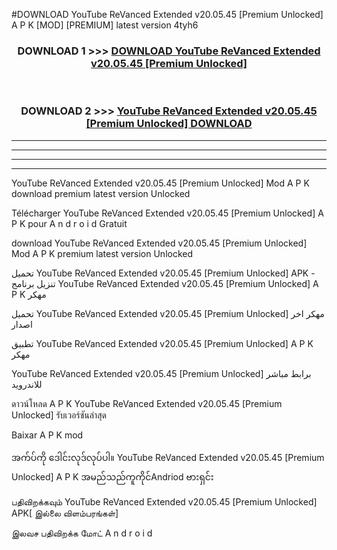 #DOWNLOAD YouTube ReVanced Extended v20.05.45  [Premium Unlocked] A P K [MOD] [PREMIUM] latest version 4tyh6



<div align="center">

<h3>DOWNLOAD 1 >>> <a href="https://teeasianyam.web.app?sq=YouTube ReVanced Extended v20.05.45  [Premium Unlocked]">DOWNLOAD YouTube ReVanced Extended v20.05.45  [Premium Unlocked] </a></h3><br>

<h3>DOWNLOAD 2 >>> <a href="https://teeasianyam.web.app?sq=YouTube ReVanced Extended v20.05.45  [Premium Unlocked] ">YouTube ReVanced Extended v20.05.45  [Premium Unlocked]  DOWNLOAD </a></h3>

</div>


----------------------------------------------------------

----------------------------------------------------------

----------------------------------------------------------

----------------------------------------------------------


YouTube ReVanced Extended v20.05.45  [Premium Unlocked]  Mod A P K download premium latest version Unlocked

Télécharger YouTube ReVanced Extended v20.05.45  [Premium Unlocked]  A P K pour A n d r o i d Gratuit

download YouTube ReVanced Extended v20.05.45  [Premium Unlocked]  Mod A P K premium latest version Unlocked

تحميل YouTube ReVanced Extended v20.05.45  [Premium Unlocked]  APK - تنزيل برنامج YouTube ReVanced Extended v20.05.45  [Premium Unlocked]  A P K مهكر

تحميل YouTube ReVanced Extended v20.05.45  [Premium Unlocked]  مهكر اخر اصدار

تطبيق YouTube ReVanced Extended v20.05.45  [Premium Unlocked]  A P K مهكر

YouTube ReVanced Extended v20.05.45  [Premium Unlocked]  برابط مباشر للاندرويد

ดาวน์โหลด A P K YouTube ReVanced Extended v20.05.45  [Premium Unlocked]  รับเวอร์ชันล่าสุด

Baixar A P K mod

အက်ပ်ကို ဒေါင်းလုဒ်လုပ်ပါ။ YouTube ReVanced Extended v20.05.45  [Premium Unlocked]  A P K အမည်သည်ကူကိုင်Andriod ဗားရှင်း

பதிவிறக்கவும் YouTube ReVanced Extended v20.05.45  [Premium Unlocked]  APK[ இல்லை விளம்பரங்கள்] 
 
இலவச பதிவிறக்க மோட் A n d r o i d



